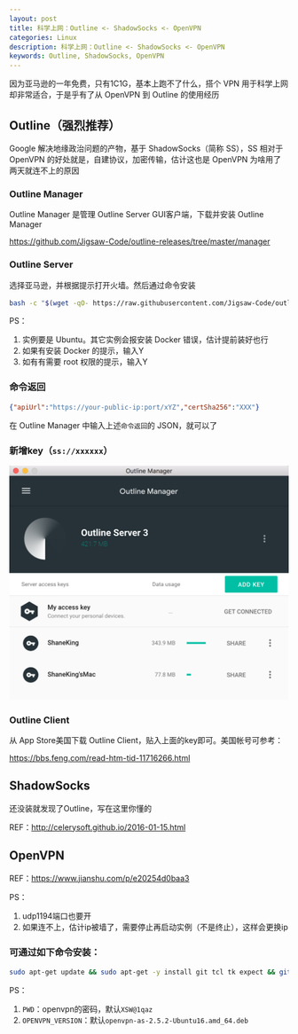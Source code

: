 ```yaml
---
layout: post
title: 科学上网：Outline <- ShadowSocks <- OpenVPN
categories: Linux
description: 科学上网：Outline <- ShadowSocks <- OpenVPN
keywords: Outline, ShadowSocks, OpenVPN
---
```



因为亚马逊的一年免费，只有1C1G，基本上跑不了什么，搭个 VPN 用于科学上网却非常适合，于是乎有了从 OpenVPN 到 Outline 的使用经历

## Outline（强烈推荐）
Google 解决地缘政治问题的产物，基于 ShadowSocks（简称 SS），SS 相对于 OpenVPN 的好处就是，自建协议，加密传输，估计这也是 OpenVPN 为啥用了两天就连不上的原因

### Outline Manager
Outline Manager 是管理 Outline Server GUI客户端，下载并安装 Outline Manager

<https://github.com/Jigsaw-Code/outline-releases/tree/master/manager>

### Outline Server
选择亚马逊，并根据提示打开火墙。然后通过命令安装 
```bash
bash -c "$(wget -qO- https://raw.githubusercontent.com/Jigsaw-Code/outline-server/master/src/server_manager/install_scripts/install_server.sh)"
```
PS：
1. 实例要是 Ubuntu。其它实例会报安装 Docker 错误，估计提前装好也行
2. 如果有安装 Docker 的提示，输入Y
3. 如有有需要 root 权限的提示，输入Y

### 命令返回
```json
{"apiUrl":"https://your-public-ip:port/xYZ","certSha256":"XXX"}
```
在 Outline Manager 中输入上述`命令返回`的 JSON，就可以了

### 新增key（`ss://xxxxxx`）
![](/images/posts/2018/08/WX20180829-192822@2x.png)

### Outline Client
从 App Store美国下载 Outline Client，贴入上面的key即可。美国帐号可参考：

<https://bbs.feng.com/read-htm-tid-11716266.html>


## ShadowSocks
还没装就发现了Outline，写在这里你懂的

REF：<http://celerysoft.github.io/2016-01-15.html>

## OpenVPN
REF：<https://www.jianshu.com/p/e20254d0baa3>

PS：
1. udp1194端口也要开
2. 如果连不上，估计ip被墙了，需要停止再启动实例（不是终止），这样会更换ip

### 可通过如下命令安装：
```bash
sudo apt-get update && sudo apt-get -y install git tcl tk expect && git clone https://github.com/ShaneKing/openvpn-install.git && cd openvpn-install && chmod +x openvpn-install.sh && sudo ./openvpn-install.sh ${PWD} ${OPENVPN_VERSION}
```
PS：
1. `PWD`：openvpn的密码，默认`XSW@1qaz`
2. `OPENVPN_VERSION`：默认`openvpn-as-2.5.2-Ubuntu16.amd_64.deb`
